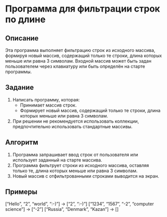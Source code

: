 # Программа для фильтрации строк по длине

## Описание
Эта программа выполняет фильтрацию строк из исходного массива, формируя новый массив, содержащий только те строки, длина которых меньше или равна 3 символам. Входной массив может быть задан пользователем через клавиатуру или быть определён на старте программы.

## Задание
1. Написать программу, которая:
   - Принимает массив строк.
   - Формирует новый массив, содержащий только те строки, длина которых меньше или равна 3 символам.
2. При решении не рекомендуется использовать коллекции, предпочтительно использовать стандартные массивы.

## Алгоритм
1. Программа запрашивает ввод строк от пользователя или использует заданный на старте массива.
2. Программа фильтрует строки из исходного массива, оставляя только те, длина которых меньше или равна 3 символам.
3. Новый массив с отфильтрованными строками выводится на экран.

## Примеры

[“Hello”, “2”, “world”, “:-)”] → [“2”, “:-)”]
[“1234”, “1567”, “-2”, “computer science”] → [“-2”]
[“Russia”, “Denmark”, “Kazan”] → []